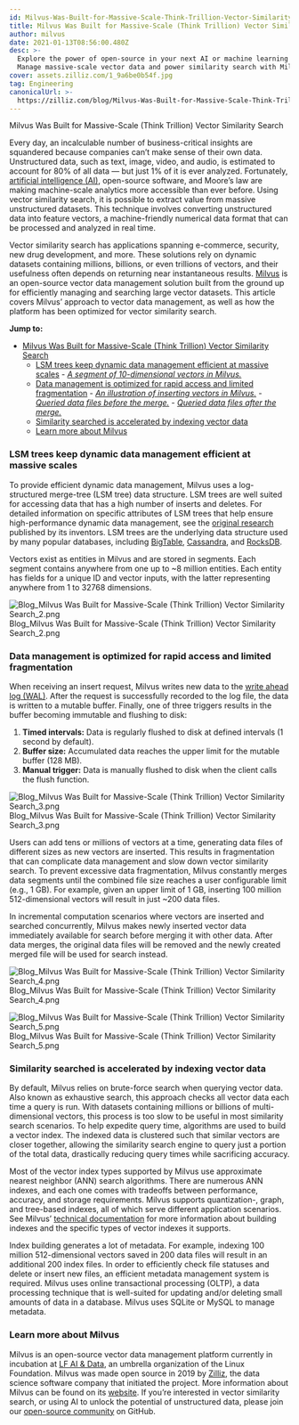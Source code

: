 ```yaml
---
id: Milvus-Was-Built-for-Massive-Scale-Think-Trillion-Vector-Similarity-Search.md
title: Milvus Was Built for Massive-Scale (Think Trillion) Vector Similarity Search
author: milvus
date: 2021-01-13T08:56:00.480Z
desc: >-
  Explore the power of open-source in your next AI or machine learning project.
  Manage massive-scale vector data and power similarity search with Milvus.
cover: assets.zilliz.com/1_9a6be0b54f.jpg
tag: Engineering
canonicalUrl: >-
  https://zilliz.com/blog/Milvus-Was-Built-for-Massive-Scale-Think-Trillion-Vector-Similarity-Search
---
```

<custom-h1>Milvus Was Built for Massive-Scale (Think Trillion) Vector Similarity Search</custom-h1><p>Every day, an incalculable number of business-critical insights are squandered because companies can’t make sense of their own data. Unstructured data, such as text, image, video, and audio, is estimated to account for 80% of all data — but just 1% of it is ever analyzed. Fortunately, <a href="https://medium.com/unstructured-data-service/the-easiest-way-to-search-among-1-billion-image-vectors-d6faf72e361f">artificial intelligence (AI)</a>, open-source software, and Moore’s law are making machine-scale analytics more accessible than ever before. Using vector similarity search, it is possible to extract value from massive unstructured datasets. This technique involves converting unstructured data into feature vectors, a machine-friendly numerical data format that can be processed and analyzed in real time.</p>
<p>Vector similarity search has applications spanning e-commerce, security, new drug development, and more. These solutions rely on dynamic datasets containing millions, billions, or even trillions of vectors, and their usefulness often depends on returning near instantaneous results. <a href="https://milvus.io/">Milvus</a> is an open-source vector data management solution built from the ground up for efficiently managing and searching large vector datasets. This article covers Milvus’ approach to vector data management, as well as how the platform has been optimized for vector similarity search.</p>
<p><strong>Jump to:</strong></p>
<ul>
<li><a href="#milvus-was-built-for-massive-scale-think-trillion-vector-similarity-search">Milvus Was Built for Massive-Scale (Think Trillion) Vector Similarity Search</a>
<ul>
<li><a href="#lsm-trees-keep-dynamic-data-management-efficient-at-massive-scales">LSM trees keep dynamic data management efficient at massive scales</a>
- <a href="#a-segment-of-10-dimensional-vectors-in-milvus"><em>A segment of 10-dimensional vectors in Milvus.</em></a></li>
<li><a href="#data-management-is-optimized-for-rapid-access-and-limited-fragmentation">Data management is optimized for rapid access and limited fragmentation</a>
- <a href="#an-illustration-of-inserting-vectors-in-milvus"><em>An illustration of inserting vectors in Milvus.</em></a>
- <a href="#queried-data-files-before-the-merge"><em>Queried data files before the merge.</em></a>
- <a href="#queried-data-files-after-the-merge"><em>Queried data files after the merge.</em></a></li>
<li><a href="#similarity-searched-is-accelerated-by-indexing-vector-data">Similarity searched is accelerated by indexing vector data</a></li>
<li><a href="#learn-more-about-milvus">Learn more about Milvus</a></li>
</ul></li>
</ul>
<h3 id="LSM-trees-keep-dynamic-data-management-efficient-at-massive-scales" class="common-anchor-header">LSM trees keep dynamic data management efficient at massive scales</h3><p>To provide efficient dynamic data management, Milvus uses a log-structured merge-tree (LSM tree) data structure. LSM trees are well suited for accessing data that has a high number of inserts and deletes. For detailed information on specific attributes of LSM trees that help ensure high-performance dynamic data management, see the <a href="http://paperhub.s3.amazonaws.com/18e91eb4db2114a06ea614f0384f2784.pdf">original research</a> published by its inventors. LSM trees are the underlying data structure used by many popular databases, including <a href="https://cloud.google.com/bigtable">BigTable</a>, <a href="https://cassandra.apache.org/">Cassandra</a>, and <a href="https://rocksdb.org/">RocksDB</a>.</p>
<p>Vectors exist as entities in Milvus and are stored in segments. Each segment contains anywhere from one up to ~8 million entities. Each entity has fields for a unique ID and vector inputs, with the latter representing anywhere from 1 to 32768 dimensions.</p>
<p>
  <span class="img-wrapper">
    <img translate="no" src="https://assets.zilliz.com/Blog_Milvus_Was_Built_for_Massive_Scale_Think_Trillion_Vector_Similarity_Search_2_492d31c7a0.png" alt="Blog_Milvus Was Built for Massive-Scale (Think Trillion) Vector Similarity Search_2.png" class="doc-image" id="blog_milvus-was-built-for-massive-scale-(think-trillion)-vector-similarity-search_2.png" />
    <span>Blog_Milvus Was Built for Massive-Scale (Think Trillion) Vector Similarity Search_2.png</span>
  </span>
</p>
<h3 id="Data-management-is-optimized-for-rapid-access-and-limited-fragmentation" class="common-anchor-header">Data management is optimized for rapid access and limited fragmentation</h3><p>When receiving an insert request, Milvus writes new data to the <a href="https://milvus.io/docs/v0.11.0/write_ahead_log.md">write ahead log (WAL)</a>. After the request is successfully recorded to the log file, the data is written to a mutable buffer. Finally, one of three triggers results in the buffer becoming immutable and flushing to disk:</p>
<ol>
<li><strong>Timed intervals:</strong> Data is regularly flushed to disk at defined intervals (1 second by default).</li>
<li><strong>Buffer size:</strong> Accumulated data reaches the upper limit for the mutable buffer (128 MB).</li>
<li><strong>Manual trigger:</strong> Data is manually flushed to disk when the client calls the flush function.</li>
</ol>
<p>
  <span class="img-wrapper">
    <img translate="no" src="https://assets.zilliz.com/Blog_Milvus_Was_Built_for_Massive_Scale_Think_Trillion_Vector_Similarity_Search_3_852dc2c9bb.png" alt="Blog_Milvus Was Built for Massive-Scale (Think Trillion) Vector Similarity Search_3.png" class="doc-image" id="blog_milvus-was-built-for-massive-scale-(think-trillion)-vector-similarity-search_3.png" />
    <span>Blog_Milvus Was Built for Massive-Scale (Think Trillion) Vector Similarity Search_3.png</span>
  </span>
</p>
<p>Users can add tens or millions of vectors at a time, generating data files of different sizes as new vectors are inserted. This results in fragmentation that can complicate data management and slow down vector similarity search. To prevent excessive data fragmentation, Milvus constantly merges data segments until the combined file size reaches a user configurable limit (e.g., 1 GB). For example, given an upper limit of 1 GB, inserting 100 million 512-dimensional vectors will result in just ~200 data files.</p>
<p>In incremental computation scenarios where vectors are inserted and searched concurrently, Milvus makes newly inserted vector data immediately available for search before merging it with other data. After data merges, the original data files will be removed and the newly created merged file will be used for search instead.</p>
<p>
  <span class="img-wrapper">
    <img translate="no" src="https://assets.zilliz.com/Blog_Milvus_Was_Built_for_Massive_Scale_Think_Trillion_Vector_Similarity_Search_4_6bef3d914c.png" alt="Blog_Milvus Was Built for Massive-Scale (Think Trillion) Vector Similarity Search_4.png" class="doc-image" id="blog_milvus-was-built-for-massive-scale-(think-trillion)-vector-similarity-search_4.png" />
    <span>Blog_Milvus Was Built for Massive-Scale (Think Trillion) Vector Similarity Search_4.png</span>
  </span>
</p>
<p>
  <span class="img-wrapper">
    <img translate="no" src="https://assets.zilliz.com/Blog_Milvus_Was_Built_for_Massive_Scale_Think_Trillion_Vector_Similarity_Search_5_3851c2d789.png" alt="Blog_Milvus Was Built for Massive-Scale (Think Trillion) Vector Similarity Search_5.png" class="doc-image" id="blog_milvus-was-built-for-massive-scale-(think-trillion)-vector-similarity-search_5.png" />
    <span>Blog_Milvus Was Built for Massive-Scale (Think Trillion) Vector Similarity Search_5.png</span>
  </span>
</p>
<h3 id="Similarity-searched-is-accelerated-by-indexing-vector-data" class="common-anchor-header">Similarity searched is accelerated by indexing vector data</h3><p>By default, Milvus relies on brute-force search when querying vector data. Also known as exhaustive search, this approach checks all vector data each time a query is run. With datasets containing millions or billions of multi-dimensional vectors, this process is too slow to be useful in most similarity search scenarios. To help expedite query time, algorithms are used to build a vector index. The indexed data is clustered such that similar vectors are closer together, allowing the similarity search engine to query just a portion of the total data, drastically reducing query times while sacrificing accuracy.</p>
<p>Most of the vector index types supported by Milvus use approximate nearest neighbor (ANN) search algorithms. There are numerous ANN indexes, and each one comes with tradeoffs between performance, accuracy, and storage requirements. Milvus supports quantization-, graph, and tree-based indexes, all of which serve different application scenarios. See Milvus’ <a href="https://milvus.io/docs/v0.11.0/index.md#CPU">technical documentation</a> for more information about building indexes and the specific types of vector indexes it supports.</p>
<p>Index building generates a lot of metadata. For example, indexing 100 million 512-dimensional vectors saved in 200 data files will result in an additional 200 index files. In order to efficiently check file statuses and delete or insert new files, an efficient metadata management system is required. Milvus uses online transactional processing (OLTP), a data processing technique that is well-suited for updating and/or deleting small amounts of data in a database. Milvus uses SQLite or MySQL to manage metadata.</p>
<h3 id="Learn-more-about-Milvus" class="common-anchor-header">Learn more about Milvus</h3><p>Milvus is an open-source vector data management platform currently in incubation at <a href="https://lfaidata.foundation/">LF AI &amp; Data</a>, an umbrella organization of the Linux Foundation. Milvus was made open source in 2019 by <a href="https://zilliz.com">Zilliz</a>, the data science software company that initiated the project. More information about Milvus can be found on its <a href="https://milvus.io/">website</a>. If you’re interested in vector similarity search, or using AI to unlock the potential of unstructured data, please join our <a href="https://github.com/milvus-io">open-source community</a> on GitHub.</p>
